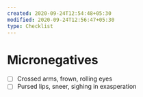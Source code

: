 ```yaml
---
created: 2020-09-24T12:54:48+05:30
modified: 2020-09-24T12:56:47+05:30
type: Checklist
---
```


# Micronegatives

- [ ] Crossed arms, frown, rolling eyes
- [ ] Pursed lips, sneer, sighing in exasperation